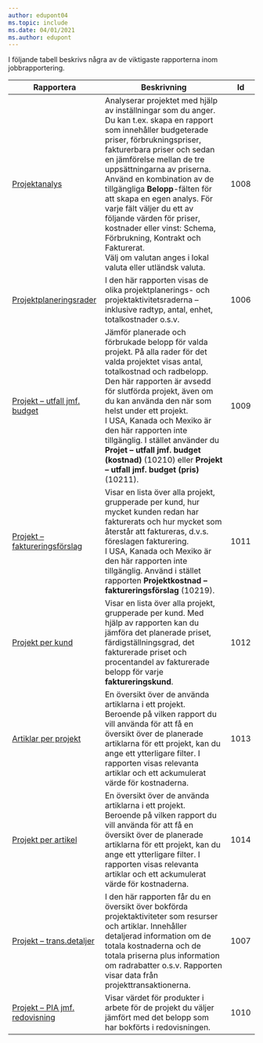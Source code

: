 ```yaml
---
author: edupont04
ms.topic: include
ms.date: 04/01/2021
ms.author: edupont
---
```


I följande tabell beskrivs några av de viktigaste rapporterna inom jobbrapportering.

| Rapportera | Beskrivning | Id | 
|---------|---------|---------|
| [Projektanalys](https://businesscentral.dynamics.com?report=1008)|Analyserar projektet med hjälp av inställningar som du anger. Du kan t.ex. skapa en rapport som innehåller budgeterade priser, förbrukningspriser, fakturerbara priser och sedan en jämförelse mellan de tre uppsättningarna av priserna.<br>Använd en kombination av de tillgängliga **Belopp**-fälten för att skapa en egen analys. För varje fält väljer du ett av följande värden för priser, kostnader eller vinst: Schema, Förbrukning, Kontrakt och Fakturerat. <br>Välj om valutan anges i lokal valuta eller utländsk valuta. |1008|
| [Projektplaneringsrader](https://businesscentral.dynamics.com?report=1006) |I den här rapporten visas de olika projektplanerings- och projektaktivitetsraderna – inklusive radtyp, antal, enhet, totalkostnader o.s.v.|1006|
| [Projekt – utfall jmf. budget](https://businesscentral.dynamics.com?report=1009)|Jämför planerade och förbrukade belopp för valda projekt. På alla rader för det valda projektet visas antal, totalkostnad och radbelopp. <br>Den här rapporten är avsedd för slutförda projekt, även om du kan använda den när som helst under ett projekt.<br>I USA, Kanada och Mexiko är den här rapporten inte tillgänglig. I stället använder du **Projet – utfall jmf. budget (kostnad)** (10210) eller **Projekt – utfall jmf. budget (pris)** (10211).|1009|
| [Projekt – faktureringsförslag](https://businesscentral.dynamics.com?report=1011)|Visar en lista över alla projekt, grupperade per kund, hur mycket kunden redan har fakturerats och hur mycket som återstår att faktureras, d.v.s. föreslagen fakturering. <br>I USA, Kanada och Mexiko är den här rapporten inte tillgänglig. Använd i stället rapporten **Projektkostnad – faktureringsförslag** (10219).|1011|
| [Projekt per kund](https://businesscentral.dynamics.com?report=1012)|Visar en lista över alla projekt, grupperade per kund. Med hjälp av rapporten kan du jämföra det planerade priset, färdigställningsgrad, det fakturerade priset och procentandel av fakturerade belopp för varje **faktureringskund**.|1012|
| [Artiklar per projekt](https://businesscentral.dynamics.com?report=1013)|En översikt över de använda artiklarna i ett projekt. Beroende på vilken rapport du vill använda för att få en översikt över de planerade artiklarna för ett projekt, kan du ange ett ytterligare filter. I rapporten visas relevanta artiklar och ett ackumulerat värde för kostnaderna.|1013|
| [Projekt per artikel](https://businesscentral.dynamics.com?report=1014) |En översikt över de använda artiklarna i ett projekt. Beroende på vilken rapport du vill använda för att få en översikt över de planerade artiklarna för ett projekt, kan du ange ett ytterligare filter. I rapporten visas relevanta artiklar och ett ackumulerat värde för kostnaderna.|1014|
| [Projekt – trans.detaljer](https://businesscentral.dynamics.com?report=1007) |I den här rapporten får du en översikt över bokförda projektaktiviteter som resurser och artiklar. Innehåller detaljerad information om de totala kostnaderna och de totala priserna plus information om radrabatter o.s.v. Rapporten visar data från projekttransaktionerna.|1007|
| [Projekt – PIA jmf. redovisning](https://businesscentral.dynamics.com?report=1010) |Visar värdet för produkter i arbete för de projekt du väljer jämfört med det belopp som har bokförts i redovisningen.|1010|